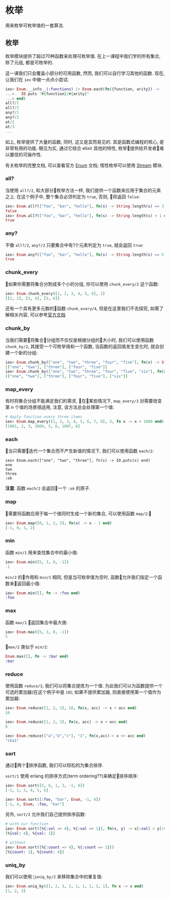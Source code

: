 # 枚举
用来枚举可枚举值的一套算法.

## 枚举
枚举模块提供了超过70种函数来处理可枚举值. 在上一课程中我们学的所有集合, 除了元组, 都是可枚举的.

这一课我们只会覆盖小部分的可用函数, 然而, 我们可以自行学习其他的函数. 现在, 让我们在 `iex` 中做一点点小尝试.
```elixir
iex> Enum.__info__(:functions) |> Enum.each(fn({function, arity}) ->
...>   IO.puts "#{function}/#{arity}"
...> end)
all?/1
all?/2
any?/1
any?/2
at/2
at/3
...
```

如上, 枚举提供了大量的函数, 同时, 这又是显而易见的. 其是函数式编程的核心, 是非常有用的功能. 眼见为实, 通过它结合 elixir 其他的特性, 枚举提供给开发者难以置信的可操作性.

有关枚举的完整文档, 可以查看官方 [Enum](https://hexdocs.pm/elixir/Enum.html) 文档; 惰性枚举可以使用 [Stream](https://hexdocs.pm/elixir/Stream.html) 模块.

### all?
当使用 `all?/2`, 和大部分枚举方法一样, 我们提供一个函数来应用于集合的元素之上. 在这个例子中, 整个集合必须判定为 `true`, 否则, 将返回 `false`:
```elixir
iex> Enum.all?(["foo", "bar", "hello"], fn(s) -> String.length(s) == 3 end)
false
iex> Enum.all?(["foo", "bar", "hello"], fn(s) -> String.length(s) > 1 end)
true
```

### any?
不像 `all?/2`, `any?/2` 只要集合中有1个元素判定为 `true`, 就会返回 `true`:
```elixir
iex> Enum.any?(["foo", "bar", "hello"], fn(s) -> String.length(s) == 5 end)
true
```

### chunk_every
如果你需要将集合分割成多个小的分组, 你可以使用 `chunk_every/2` 这个函数:
```elixir
iex> Enum.chunk_every([1, 2, 3, 4, 5, 6], 2)
[[1, 2], [3, 4], [5, 6]]
```

还有一个具有更多元数的函数 `chunk_every/4`, 但是在这里我们不去探究, 如需了解相关内容, 可以参考[官方文档](https://hexdocs.pm/elixir/Enum.html#chunk_every/4)

### chunk_by
当我们需要将集合分组而不仅仅是根据分组的大小时, 我们可以使用函数 `chunk_by/2`, 其接受一个可枚举值和一个函数, 当函数的返回值发生变化时, 就会创建一个新的分组:
```elixir
iex> Enum.chunk_by(["one", "two", "three", "four", "five"], fn(x) -> String.length(x) end)
[["one", "two"], ["three"], ["four", "five"]]
iex> Enum.chunk_by(["one", "two", "three", "four", "five", "six"], fn(x) -> String.length(x) end)
[["one", "two"], ["three"], ["four", "five"], ["six"]]
```

### map_every
有时将集合分组不能满足我们的需求, 在某些情况下, `map_every/3` 对需要改变第 n 个值的场景很适用, 注意, 该方法总会处理第一个值:
```elixir
# Apply function every three items
iex> Enum.map_every([1, 2, 3, 4, 5, 6, 7, 8], 3, fn x -> x + 1000 end)
[1001, 2, 3, 1004, 5, 6, 1007, 8]
```

### each
当只需要迭代一个集合而不产生新值的情况下, 我们可以使用函数 `each/2`:
```elixir
iex> Enum.each(["one", "two", "three"], fn(s) -> IO.puts(s) end)
one
two
three
:ok
```
**注意**: 函数 `each/2` 会返回一个 `:ok` 的原子.

### map
需要将函数应用于每一个值同时生成一个新的集合, 可以使用函数 `map/2`:
```elixir
iex> Enum.map([0, 1, 2, 3], fn(x) -> x - 1 end)
[-1, 0, 1, 2]
```

### min
函数 `min/1` 用来查找集合中的最小值:
```elixir
iex> Enum.min([5, 3, 0, -1])
-1
```

`min/2` 的作用和 `min/1` 相同, 但是当可枚举值为空时, 函数允许我们指定一个函数来返回最小值:
```elixir 
iex> Enum.min([], fn -> :foo end)
:foo
```

### max
函数 `max/1` 返回集合中最大值:
```elixir
iex> Enum.max([5, 3, 0, -1])
5
```

`max/2` 类似于 `min/2`:
```elixir
Enum.max([], fn -> :bar end)
:bar
```

### reduce
使用函数 `reduce/3`, 我们可以将集合提炼为一个值. 为此我们可以为函数提供一个可选的累加器(在这个例子中是 `10`); 如果不提供累加器, 则直接使用第一个值作为累加器:
```elixir
iex> Enum.reduce([1, 2, 3], 10, fn(x, acc) -> x + acc end)
16

iex> Enum.reduce([1, 2, 3], fn(x, acc) -> x + acc end)
6

iex> Enum.reduce(["a","b","c"], "1", fn(x,acc)-> x <> acc end)
"cba1"
```

### sort
通过两个排序函数, 我们可以轻松的为集合排序.

`sort/1` 使用 erlang 的排序方式(term ordering??)来确定排序顺序:
```elixir
iex> Enum.sort([5, 6, 1, 3, -1, 4])
[-1, 1, 3, 4, 5, 6]

iex> Enum.sort([:foo, "bar", Enum, -1, 4])
[-1, 4, Enum, :foo, "bar"]
```

另外, `sort/2` 允许我们自己提供排序函数:
```elixir
# with our function
iex> Enum.sort([%{:val => 4}, %{:val => 1}], fn(x, y) -> x[:val] > y[:val] end)
[%{val: 4}, %{val: 1}]

# without
iex> Enum.sort([%{:count => 4}, %{:count => 1}])
[%{count: 1}, %{count: 4}]
```

### uniq_by
我们可以使用 `uniq_by/2` 来移除集合中的重复值:
```elixir
iex> Enum.uniq_by([1, 2, 3, 2, 1, 1, 1, 1, 1], fn x -> x end)
[1, 2, 3]
```